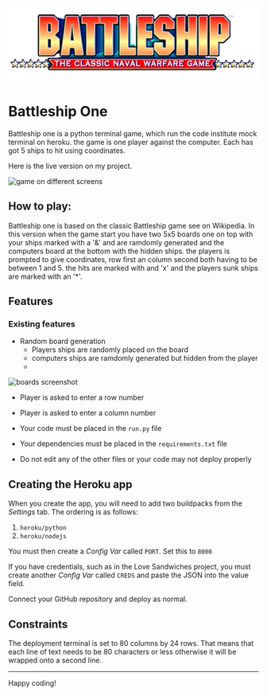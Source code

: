![Battleship classic logo](assets/photos/battleships%20logo.webp)


# Battleship One

Battleship one is a python terminal game, which run the code institute mock terminal on heroku.
the game is one player against the computer. Each has got 5 ships to hit using coordinates.

Here is the live version on my project.

![game on different screens](assets/photos/)

## How to play:
Battleship one is based on the classic Battleship game see on Wikipedia.
In this version when the game start you have two 5x5 boards
one on top with your ships marked with a '&' and are ramdomly generated
and the computers board at the bottom with the hidden ships.
the players is prompted to give coordinates, row first an column second
both having to be between 1 and 5.
the hits are marked with and 'x' and the players sunk ships are marked with an '*'.

## Features

### Existing features

 * Random board generation
   * Players ships are randomly placed on the board
   * computers ships are ramdomly generated but hidden from the player
   *

![boards screenshot](assets/photos/)

 * Player is asked to enter a row number
 * Player is asked to enter a column number
 

* Your code must be placed in the `run.py` file
* Your dependencies must be placed in the `requirements.txt` file
* Do not edit any of the other files or your code may not deploy properly

## Creating the Heroku app

When you create the app, you will need to add two buildpacks from the _Settings_ tab. The ordering is as follows:

1. `heroku/python`
2. `heroku/nodejs`

You must then create a _Config Var_ called `PORT`. Set this to `8000`

If you have credentials, such as in the Love Sandwiches project, you must create another _Config Var_ called `CREDS` and paste the JSON into the value field.

Connect your GitHub repository and deploy as normal.

## Constraints

The deployment terminal is set to 80 columns by 24 rows. That means that each line of text needs to be 80 characters or less otherwise it will be wrapped onto a second line.

-----
Happy coding!